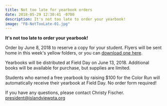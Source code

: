 ```yaml
---
title: Not too late for yearbook orders
date: 2018-05-29 12:30:41 -0700
description: It's not too late to order your yearbook!
image: "FB-NotTooLate-01.jpg"
---
```

**It's not too late to order your yearbook!**

Order by June 8, 2018 to reserve a copy for your student. Flyers will be sent home in this week's yellow folders, or you can [download one here](https://drive.google.com/file/d/1matll5BVGnMWguIQCf-fr5S_B4fdub4v/view?usp=sharing "2017-2018 Yearbook Order Form"). 

Yearbooks will be distributed at Field Day on June 13, 2018. Additional books will be available for purchase, but supplies are limited.

Students who earned a free yearbook by raising $100 for the Color Run will automatically receive their yearbook at Field Day. No order form required! 

If you have any questions, please contact Christy Fischer. president@islandviewpta.org